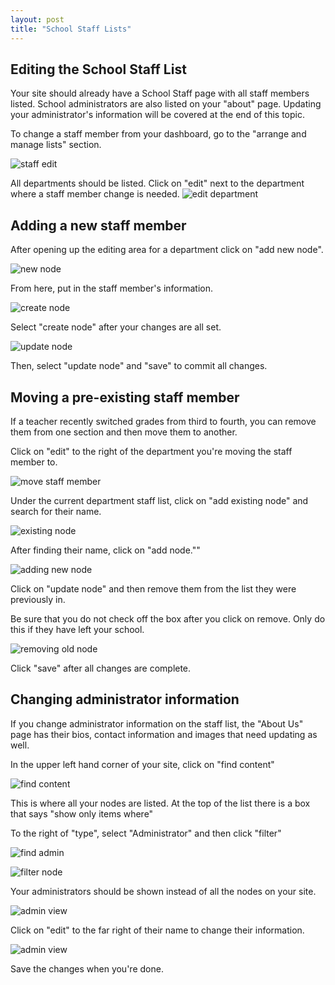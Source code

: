 ```yaml
---
layout: post
title: "School Staff Lists"
---
```


## Editing the School Staff List

Your site should already have a School Staff page with all staff members listed. School administrators are also listed on your "about" page. Updating your administrator's information will be covered at the end of this topic. 

To change a staff member from your dashboard, go to the "arrange and manage lists" section. 

![staff edit](/schoolsites-help/images/staff/our-staff-edit.png)

All departments should be listed. Click on "edit" next to the department where a staff member change is needed. 
![edit department](/schoolsites-help/images/staff/edit-department.png)

## Adding a new staff member

After opening up the editing area for a department click on "add new node".

![new node](/schoolsites-help/images/staff/new-staff-node.png)

From here, put in the staff member's information. 

![create node](/schoolsites-help/images/staff/create-node.png)

Select "create node" after your changes are all set. 

![update node](/schoolsites-help/images/staff/update-node.png)

Then, select "update node" and "save" to commit all changes. 

## Moving a pre-existing staff member

If a teacher recently switched grades from third to fourth, you can remove them from one section and then move them to another.

Click on "edit" to the right of the department you're moving the staff member to. 

![move staff member](/schoolsites-help/images/staff/move-grade.png)

Under the current department staff list, click on "add existing node" and search for their name. 

![existing node](/schoolsites-help/images/staff/existing-staff-node.png)

After finding their name, click on "add node.""

![adding new node](/schoolsites-help/images/staff/move-staff.png)

Click on "update node" and then remove them from the list they were previously in.

Be sure that you do not check off the box after you click on remove. Only do this if they have left your school.

![removing old node](/schoolsites-help/images/staff/old-staff.png)

Click "save" after all changes are complete.

## Changing administrator information

If you change administrator information on the staff list, the "About Us" page has their bios, contact information and images that need updating as well. 

In the upper left hand corner of your site, click on "find content"

![find content](/schoolsites-help/images/staff/find-content.png)

This is where all your nodes are listed. At the top of the list there is a box that says "show only items where"

To the right of "type", select "Administrator" and then click "filter"

![find admin](/schoolsites-help/images/staff/find-admin.png)

![filter node](/schoolsites-help/images/staff/filter-node.png)

Your administrators should be shown instead of all the nodes on your site.

![admin view](/schoolsites-help/images/staff/admin-only-view.png)

Click on "edit" to the far right of their name to change their information. 

![admin view](/schoolsites-help/images/staff/edit-admin.png)

Save the changes when you're done.
